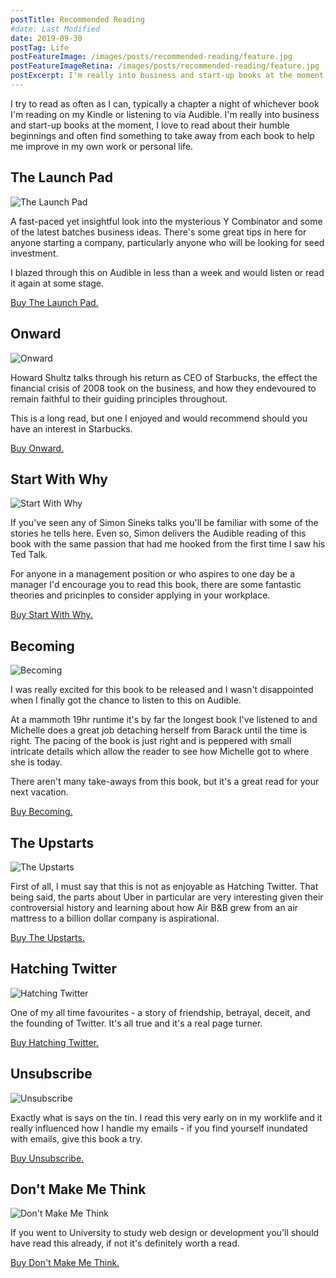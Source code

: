 ```yaml
---
postTitle: Recommended Reading
#date: Last Modified
date: 2019-09-30
postTag: Life
postFeatureImage: /images/posts/recommended-reading/feature.jpg
postFeatureImageRetina: /images/posts/recommended-reading/feature.jpg
postExcerpt: I'm really into business and start-up books at the moment, I love to read about their humble beginnings and often find something to take away from each book to help me improve in my own work or personal life.
---
```


I try to read as often as I can, typically a chapter a night of whichever book I'm reading on my Kindle or listening to via Audible. I'm really into business and start-up books at the moment, I love to read about their humble beginnings and often find something to take away from each book to help me improve in my own work or personal life.

## The Launch Pad

![The Launch Pad](/images/posts/recommended-reading/book-launchpad.jpg)

A fast-paced yet insightful look into the mysterious Y Combinator and some of the latest batches business ideas. There's some great tips in here for anyone starting a company, particularly anyone who will be looking for seed investment.

I blazed through this on Audible in less than a week and would listen or read it again at some stage.

[Buy The Launch Pad.](https://www.amazon.co.uk/gp/product/0670923494/ref=as_li_qf_asin_il_tl?ie=UTF8&tag=danielcanet01-21&creative=6738&linkCode=as2&creativeASIN=0670923494&linkId=674a67918e6c06893ed84c33a53a4071)

## Onward

![Onward](/images/posts/recommended-reading/book-onward.jpg)

Howard Shultz talks through his return as CEO of Starbucks, the effect the financial crisis of 2008 took on the business, and how they endevoured to remain faithful to their guiding principles throughout.

This is a long read, but one I enjoyed and would recommend should you have an interest in Starbucks.

[Buy Onward.](https://whttps//www.amazon.co.uk/gp/product/0470977647/ref=as_li_tl?ie=UTF8&tag=danielcanet01-21&camp=1634&creative=6738&linkCode=as2&creativeASIN=0470977647&linkId=b543eddf855961466f8cb43884ee754cww.amazon.co.uk/gp/product/0670923494/ref=as_li_qf_asin_il_tl?ie=UTF8&tag=danielcanet01-21&creative=6738&linkCode=as2&creativeASIN=0670923494&linkId=674a67918e6c06893ed84c33a53a4071)

## Start With Why

![Start With Why](/images/posts/recommended-reading/book-startwithwhy.jpg)

If you've seen any of Simon Sineks talks you'll be familiar with some of the stories he tells here. Even so, Simon delivers the Audible reading of this book with the same passion that had me hooked from the first time I saw his Ted Talk.

For anyone in a management position or who aspires to one day be a manager I'd encourage you to read this book, there are some fantastic theories and pricinples to consider applying in your workplace.

[Buy Start With Why.](https://www.amazon.co.uk/gp/product/0241958229/ref=as_li_tl?ie=UTF8&tag=danielcanet01-21&camp=1634&creative=6738&linkCode=as2&creativeASIN=0241958229&linkId=09ba3da2391879d7b3fc7369be52bd75)

## Becoming

![Becoming](/images/posts/recommended-reading/book-becoming.jpg)

I was really excited for this book to be released and I wasn't disappointed when I finally got the chance to listen to this on Audible.

At a mammoth 19hr runtime it's by far the longest book I've listened to and Michelle does a great job detaching herself from Barack until the time is right. The pacing of the book is just right and is peppered with small intricate details which allow the reader to see how Michelle got to where she is today.

There aren't many take-aways from this book, but it's a great read for your next vacation.

[Buy Becoming.](https://www.amazon.co.uk/gp/product/0241334144/ref=as_li_tl?ie=UTF8&tag=danielcanet01-21&camp=1634&creative=6738&linkCode=as2&creativeASIN=0241334144&linkId=d07c6596bdf28a7b14da00ec13eae1bb)

## The Upstarts

![The Upstarts](/images/posts/recommended-reading/book-theupstarts.jpg)

First of all, I must say that this is not as enjoyable as Hatching Twitter. That being said, the parts about Uber in particular are very interesting given their controversial history and learning about how Air B&B grew from an air mattress to a billion dollar company is aspirational.

[Buy The Upstarts.](https://www.amazon.co.uk/gp/product/0552172588/ref=as_li_tl?ie=UTF8&tag=danielcanet01-21&camp=1634&creative=6738&linkCode=as2&creativeASIN=0552172588&linkId=174e7a1aee1251304d543d889d4c4cc2)

## Hatching Twitter

![Hatching Twitter](/images/posts/recommended-reading/book-hatchingtwitter.jpg)

One of my all time favourites - a story of friendship, betrayal, deceit, and the founding of Twitter. It's all true and it's a real page turner.

[Buy Hatching Twitter.](https://www.amazon.co.uk/gp/product/1444761978/ref=as_li_tl?ie=UTF8&tag=danielcanet01-21&camp=1634&creative=6738&linkCode=as2&creativeASIN=1444761978&linkId=ec4a7bbcad8c42b07c1f81ebfb2b46c1)

## Unsubscribe

![Unsubscribe](/images/posts/recommended-reading/book-unsubscribe.jpg)

Exactly what is says on the tin. I read this very early on in my worklife and it really influenced how I handle my emails - if you find yourself inundated with emails, give this book a try.

[Buy Unsubscribe.](https://www.amazon.co.uk/gp/product/B01FE6V5KI/ref=as_li_tl?ie=UTF8&tag=danielcanet01-21&camp=1634&creative=6738&linkCode=as2&creativeASIN=B01FE6V5KI&linkId=8233de69f6a5abf3b694efe449ef827a)

## Don't Make Me Think

![Don't Make Me Think](/images/posts/recommended-reading/book-dontmakemethink.jpg)

If you went to University to study web design or development you'll should have read this already, if not it's definitely worth a read.

[Buy Don't Make Me Think.](https://www.amazon.co.uk/gp/product/0321344758/ref=as_li_tl?ie=UTF8&tag=danielcanet01-21&camp=1634&creative=6738&linkCode=as2&creativeASIN=0321344758&linkId=779a6452e129a18a325c9f8a78626f63)
